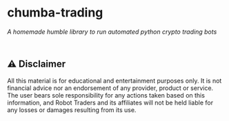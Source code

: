 # chumba-trading

_A homemade humble library to run automated python crypto trading bots_

\
⚠️ Disclaimer
-------------
All this material is for educational and entertainment purposes only. It is not financial advice nor an endorsement of any provider, product or service. The user bears sole responsibility for any actions taken based on this information, and Robot Traders and its affiliates will not be held liable for any losses or damages resulting from its use. 
